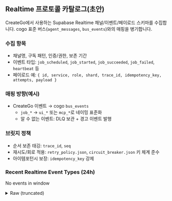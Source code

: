 ## Realtime 프로토콜 카탈로그(초안)

CreateGo에서 사용하는 Supabase Realtime 채널/이벤트/페이로드 스키마를 수집합니다. cogo 표준 버스(`agent_messages`, `bus_events`)와의 매핑을 병기합니다.

### 수집 항목
- 채널명, 구독 패턴, 인증/권한, 보존 기간
- 이벤트 타입: `job_scheduled`, `job_started`, `job_succeeded`, `job_failed`, `heartbeat` 등
- 페이로드 예: `{ id, service, role, shard, trace_id, idempotency_key, attempts, payload }`

### 매핑 방향(예시)
- CreateGo 이벤트 → cogo `bus_events`
  - `job_*` → `ui_*` 또는 `mcp_*`로 네이밍 표준화
  - 알 수 없는 이벤트: DLQ 보관 + 경고 이벤트 발행

### 브릿지 정책
- 순서 보존 태깅: `trace_id`, `seq`
- 재시도/회로 적용: `retry_policy.json`, `circuit_breaker.json` 키 체계 준수
- 아이템포턴시 보장: `idempotency_key` 강제




### Recent Realtime Event Types (24h)

No events in window

<details><summary>Raw (truncated)</summary>

```json
{
  "ts": "2025-08-17T10:21:10.133Z",
  "sinceIso": "2025-08-16T10:21:10.102Z",
  "byType": {}
}
```

</details>
